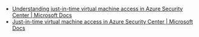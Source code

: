 - [Understanding just-in-time virtual machine access in Azure Security Center | Microsoft Docs](https://docs.microsoft.com/en-us/azure/security-center/just-in-time-explained)
- [Just-in-time virtual machine access in Azure Security Center | Microsoft Docs](https://docs.microsoft.com/en-us/azure/security-center/security-center-just-in-time)
